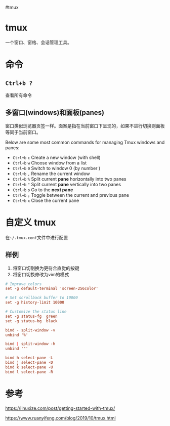 #tmux
# tmux
一个窗口、窗格、会话管理工具。





# 命令

## `Ctrl+b ?`
查看所有命令

## 多窗口(windows)和面板(panes)

窗口类似浏览器页签一样。面案是指在当前窗口下呈现的，如果不进行切换则面板等同于当前窗口。

Below are some most common commands for managing Tmux windows and panes:

-   `Ctrl+b` `c` Create a new window (with shell) 
-   `Ctrl+b` `w` Choose window from a list 
-   `Ctrl+b` `0` Switch to window 0 (by number )
-   `Ctrl+b` `,` Rename the current window
-   `Ctrl+b` `%` Split current **pane** horizontally into two panes
-   `Ctrl+b` `"` Split current **pane** vertically into two panes
-   `Ctrl+b` `o` Go to the **next pane**
-   `Ctrl+b` `;` Toggle between the current and previous pane
-   `Ctrl+b` `x` Close the current pane
 

# 自定义 tmux
在`~/.tmux.conf`文件中进行配置


## 样例
1. 将窗口切割换为更符合直觉的按键
2. 将窗口切换修改为vim的模式
```~/.tmux.conf
# Improve colors
set -g default-terminal 'screen-256color'

# Set scrollback buffer to 10000
set -g history-limit 10000

# Customize the status line
set -g status-fg  green
set -g status-bg  black

bind - split-window -v
unbind '%'

bind | split-window -h
unbind '"'

bind h select-pane -L
bind j select-pane -D
bind k select-pane -U
bind l select-pane -R
```






# 参考

https://linuxize.com/post/getting-started-with-tmux/

https://www.ruanyifeng.com/blog/2019/10/tmux.html